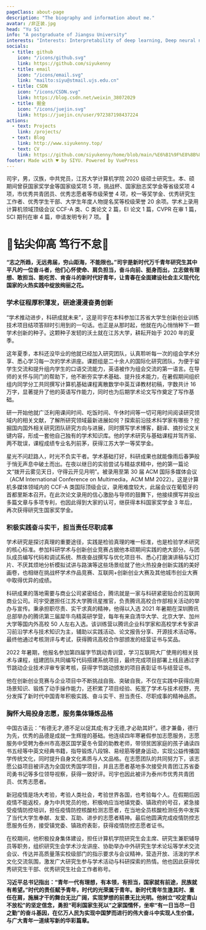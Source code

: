 ```yaml
---
pageClass: about-page
description: "The biography and information about me."
avatar: /非正装.jpg
head: "Yu Si"
info: "A postgraduate of Jiangsu University"
interests: "Interests: Interpretability of deep learning, Deep neural networks and Artificial Intelligence."
socials:
  - title: github
    icon: "/icons/github.svg"
    link: https://github.com/siyukenny
  - title: email
    icon: "/icons/email.svg"
    link: "mailto:siyu@stmail.ujs.edu.cn"
  - title: CSDN
    icon: "/icons/CSDN.svg"
    link: https://blog.csdn.net/weixin_38072029
  - title: 掘金
    icon: "/icons/juejin.svg"
    link: https://juejin.cn/user/972387198437224
actions:
  - text: Projects
    link: /projects/
  - text: Blog
    link: http://www.siyukenny.top/
  - text: CV
    link: https://github.com/siyukenny/home/blob/main/%E6%B1%9F%E8%8B%8F%E5%A4%A7%E5%AD%A6-%E8%AE%A1%E7%AE%97%E6%9C%BA%E7%A1%95%E5%A3%AB-%E5%8F%B8%E5%AE%87-%E7%AE%80%E5%8E%86.pdf
footer: Made with ♥ by SIYU. Powered by VuePress
---
```


<AboutCard :frontmatter="$page.frontmatter" >

司宇，男，汉族，中共党员，江苏大学计算机学院 2020 级硕士研究生。本、硕期间曾获国家奖学金等国家级奖项 5 项，挑战杯、国家励志奖学金等省级奖项 4 项，市优秀共青团员、优秀志愿者等市级荣誉 4 项，校一等奖学金、优秀研究生工作者、优秀学生干部、大学生年度人物提名奖等校级荣誉 20 余项。学术上录用计算机领域顶级会议 CCF-A 类、C 类论文 2 篇，EI 论文 1 篇，CVPR 在审 1 篇，SCI 期刊在审 4 篇，申请发明专利 7 项。 :dizzy:

# :dizzy:钻尖仰高 笃行不怠:dizzy:

**“志之所趋，无远弗届，穷山距海，不能限也。”司宇是新时代万千青年研究生其中平凡的一位奋斗者，他们心怀使命、肩负担当，奋斗向前、挺身而出，立志做有理想、敢担当、能吃苦、肯奋斗的新时代好青年，让青春在全面建设社会主义现代化国家的火热实践中绽放绚丽之花。**

### 学术征程厚积薄发，研途漫漫奋勇创新

“学术推动进步，科研成就未来”，这是司宇在本科参加江苏省大学生创新创业训练技术项目结项答辩时引用到的一句话。也正是从那时起，他就在内心悄悄种下一颗学术创新的种子。这颗种子发轫的沃土就在江苏大学，耕耘开始于 2020 年的夏季。

这年夏季，本科还没毕业的他就已经加入研究团队，认真聆听每一次的组会学术分享、悉心学习每一次的学术讲座。课题组是二十余人的国际化研究团队，为便于留学生交流和提升组内学生的口语交流能力，英语被作为组会交流的第一语言。在导师的关怀与同门的帮助下，他不断夯实学术基础、提升技术能力，在暑假期间组织组内同学分工共同撰写计算机基础课程离散数学中英互译教材初稿，字数共计 16 万字，显著提升了他的英语写作能力，同时也为后期学术论文写作奠定了写作基础。

研一开始他就广泛利用课间时间、吃饭时间、午休时间等一切可用时间阅读研究领域内的相关文献，了解所研究领域最新进展如何？探索前沿技术科学家有哪些？挖掘国内国外相关研究团队研究方向与进展，同时撰写学术博客，翻译、摘抄论文关键内容，形成一套他自己独有的学术知识库。他的学术研究与基础课程并驾齐驱、两不耽误，课程成绩专业名列前茅，获得江苏大学一等奖学金。

星光不问赶路人，时光不负实干者。学术基础打好，科研成果也就能像雨后春笋般于悄无声息中破土而出。在夜以继日的实验尝试与精益求精中，他的第一篇论文“拨开云雾见天日，守得云开见月明”。被录用至第 30 届 ACM 国际多媒体会议（ACM International Conference on Multimedia，ACM MM 2022）。这是计算机多媒体领域内的 CCF-A 类国际顶级会议，录用难度较大，此届会议在葡萄牙的首都里斯本召开。在此次论文录用的信心激励与导师的鼓舞下，他接续撰写并投出多篇文章与多项专利，也因此得到大家的认可，继获得本科国家奖学金 3 年后，再次获得研究生国家奖学金。

### 积极实践奋斗实干，担当责任尽职成事

学术研究是探讨真理的重要途径，实践是检验真理的唯一标准，也是检验学术研究的核心标准。参加科研学术与创新创业竞赛占据他本硕期间实践的绝大部分。与团队成员编写代码和调试系统、熬夜奋战撰写与优化项目书、悉心打磨演讲稿与幻灯片、不厌其烦地分析模拟试讲与路演等这些场景绘就了他火热投身创新实践的美好画卷，也相继在挑战杯学术作品竞赛、互联网+创新创业大赛及其他城市创业大赛中取得优异的成绩。

科研成果的落地需要与商业公司紧密结合，腾讯就是一家与科研紧密贴合的互联网商业公司。司宇受邀担任江苏大学腾讯星推官，负责腾讯高校合作部相关活动的举办与宣传。秉承担职尽责、实干求真的精神，他得以入选 2021 年暑期在深圳腾讯总部举办的腾讯第三届犀牛鸟精英研学营，每年有来自清华大学、北京大学、加州大学等国内外高校 50 人左右入选。该训练营以腾讯企业科学家和高校学术专家讲习前沿学术与技术知识为主，辅助以实践活动、论文报告分享、开源技术活动等。最终他通过考核测评与考试，获得腾讯高校合作部颁发的结营证书与奖品。

2022 年暑期，他报名参加第四届字节跳动青训营，学习互联网大厂使用的相关技术与课程，组建团队共同编写代码搭建系统项目，最终完成项目部署上线且通过字节跳动企业技术评审专家考核，获得字节跳动颁发的项目表彰证书与结营证书。

他在创新创业竞赛与企业项目中不断挑战自我、突破自我，不仅在实践中获得应用场景知识、锻炼了动手操作能力，还积累了项目经验、拓宽了学术与技术视野，充分发挥了新时代中国青年积极实践、奋斗实干、担当责任、尽职成事的精神品质。

### 胸怀大局投身志愿，服务集体锤炼品格

中国古语云：“有德无才,德不足以促其成;有才无德,才必助其奸”。德才兼备，德行为先，优秀的品德是成就一生辉煌的基础。他连续四年寒暑假参加志愿服务，志愿服务中受聘为泰州市高港区国学夏冬令营的助教老师，带领贫困家庭的孩子诵读四书五经等中英文经典书籍，指导锻炼八段锦、易经筋等健身运动，实现公益传播国学传统文化，同时提升自身文化素质与人文品格。在志愿团队的共同努力下，该志愿公益项目被评选为全国优秀国学项目，并且志愿者基地多次接受共青团江苏省委司勇书记等多位领导视察，获得一致好评。司宇也因此被评为泰州市优秀共青团员、优秀志愿者。

新冠疫情是场大考验，考验人类社会，考验世界各国，也考验每个人。在假期后因疫情不能返校，身为中共党员的他，积极响应当地镇党委、镇政府的号召，紧急接受疫情防控培训，担任疫情防控核酸检测志愿者，在当地全员核酸检测任务中发挥了当代大学生奉献、友爱、互助、进步的志愿者精神。最后他圆满完成疫情防控志愿服务任务，接受镇党委、镇政府表彰，获得疫情防控志愿者证书。

在校期间，他积极投身集体建设，担任计算机学院研究生会主席、研究生兼职辅导员等职务，组织研究生会学术沙龙讲座、协助举办中外研究生学术论坛等学术交流会议、传达并高质量落实校级部门的指示要求与会议精神，营造开放、活泼的学术文化交流氛围，激发广大研究生参与学术活动与科研探索的热情。他也因此获得优秀研究生干部、优秀研究生社会工作者称号。

**习近平总书记指出：“青年一代有理想，有本领，有担当，国家就有前途，民族就有希望。”时代的责任赋予青年，时代的光荣属于青年。新时代青年生逢其时、重任在肩，施展才干的舞台无比广阔，实现梦想的前景无比光明。他树立“咬定青山不放松”的坚定信念，勇担“苟利国家生死以”之家国情怀，坐牢“有一日当尽一日之勤”的奋斗基因，在亿万人民为实现中国梦而进行的伟大奋斗中实现人生价值，与广大青年一道续写新的华彩篇章。**

</AboutCard>

<style lang="stylus">

.theme-container.about-page .page
  background-color #e6ecf0
  min-height calc(100vh)
  
  .last-updated
    display none

</style>
